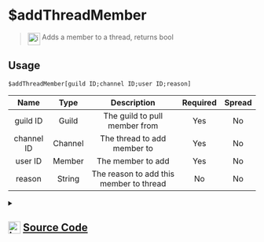 # $addThreadMember
> <img align="top" src="https://upload.wikimedia.org/wikipedia/commons/thumb/e/e4/Infobox_info_icon.svg/160px-Infobox_info_icon.svg.png?20150409153300" alt="image" width="25" height="auto"> Adds a member to a thread, returns bool
## Usage
```
$addThreadMember[guild ID;channel ID;user ID;reason]
```
| Name | Type | Description | Required | Spread
| :---: | :---: | :---: | :---: | :---: |
guild ID | Guild | The guild to pull member from | Yes | No
channel ID | Channel | The thread to add member to | Yes | No
user ID | Member | The member to add | Yes | No
reason | String | The reason to add this member to thread | No | No
<details>
<summary>
    
## <img align="top" src="https://cdn4.iconfinder.com/data/icons/iconsimple-logotypes/512/github-512.png" alt="image" width="25" height="auto">  [Source Code](https://github.com/tryforge/ForgeScript-V2/blob/main/src/native/addThreadMember.ts)
    
</summary>
    
```ts
import { BaseChannel, ThreadChannel } from "discord.js"
import { ArgType, NativeFunction, Return } from "../structures"
import noop from "../functions/noop"

export default new NativeFunction({
    name: "$addThreadMember",
    version: "1.0.0",
    description: "Adds a member to a thread, returns bool",
    brackets: true,
    unwrap: true,
    args: [
        {
            name: "guild ID",
            description: "The guild to pull member from",
            rest: false,
            required: true,
            type: ArgType.Guild,
        },
        {
            name: "channel ID",
            description: "The thread to add member to",
            rest: false,
            required: true,
            type: ArgType.Channel,
            check: (i: BaseChannel) => i.isThread(),
        },
        {
            name: "user ID",
            pointer: 0,
            description: "The member to add",
            rest: false,
            required: true,
            type: ArgType.Member,
        },
        {
            name: "reason",
            description: "The reason to add this member to thread",
            rest: false,
            type: ArgType.String,
        },
    ],
    async execute(ctx, [guild, channel, member, reason]) {
        const thread = channel as ThreadChannel
        const success = await thread.members.add(member, reason || undefined).catch(noop)

        return Return.success(!!success)
    },
})

```
    
</details>